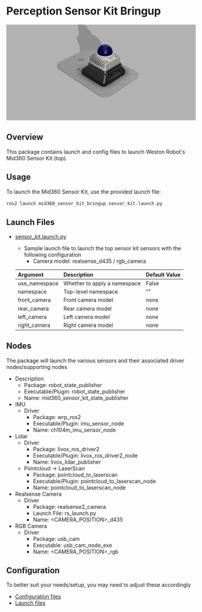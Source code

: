 # Perception Sensor Kit Bringup

![Mid360 Sensor Kit](docs/mid360_sensor_kit.png)

## Overview
This package contains launch and config files to launch Weston Robot's Mid360 Sensor Kit (top).

## Usage
To launch the Mid360 Sensor Kit, use the provided launch file:
```bash
ros2 launch mid360_sensor_kit_bringup sensor_kit.launch.py
```

## Launch Files
* [sensor_kit.launch.py](./launch/sensor_kit.launch.py)
  * Sample launch file to launch the top sensor kit sensors with the following configuration
    * Camera model: realsense_d435 / rgb_camera

  | Argument      | Description                  | Default Value |
  | ------------- | ---------------------------- | ------------- |
  | use_namespace | Whether to apply a namespace | False         |
  | namespace     | Top-level namespace          | ""            |
  | front_camera  | Front camera model           | none          |
  | rear_camera   | Rear camera model            | none          |
  | left_camera   | Left camera model            | none          |
  | right_camera  | Right camera model           | none          |

## Nodes
The package will launch the various sensors and their associated driver nodes/supporting nodes

* Description
  * Package: robot_state_publisher
  * Executable/Plugin: robot_state_publisher
  * Name: mid360_sensor_kit_state_publisher
* IMU
  * Driver
    * Package: wrp_ros2
    * Executable/Plugin: imu_sensor_node
    * Name: ch104m_imu_sensor_node
* Lidar
  * Driver
    * Package: livox_ros_driver2
    * Executable/Plugin: livox_ros_driver2_node
    * Name: livox_lidar_publisher
  * Pointcloud -> LaserScan
    * Package: pointcloud_to_laserscan
    * Executable/Plugin: pointcloud_to_laserscan_node
    * Name: pointcloud_to_laserscan_node
* Realsense Camera
  * Driver
    * Package: realsense2_camera
    * Launch File: rs_launch.py
    * Name: <CAMERA_POSITION>_d435
* RGB Camera
  * Driver
    * Package: usb_cam
    * Executable: usb_cam_node_exe
    * Name: <CAMERA_POSITION>_rgb

## Configuration
To better suit your needs/setup, you may need to adjust these accordingly
* [Configuration files](./config/)
* [Launch files](./launch/)